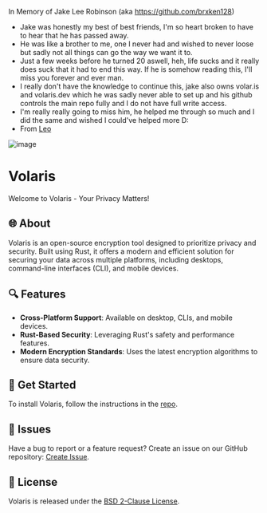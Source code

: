 In Memory of Jake Lee Robinson (aka https://github.com/brxken128)

- Jake was honestly my best of best friends, I'm so heart broken to have to hear that he has passed away.
- He was like a brother to me, one I never had and wished to never loose but sadly not all things can go the way we want it to.
- Just a few weeks before he turned 20 aswell, heh, life sucks and it really does suck that it had to end this way. If he is somehow reading this, I'll miss you forever and ever man.
- I really don't have the knowledge to continue this, jake also owns volar.is and volaris.dev which he was sadly never able to set up and his github controls the main repo fully and I do not have full write access.
- I'm really really going to miss him, he helped me through so much and I did the same and wished I could've helped more D:
- From [Leo](https://github.com/greendoescode)

![image](https://github.com/volarisapp/.github/assets/77177015/78662a5a-dc02-4b07-9d33-6440c071cac3)




# Volaris

Welcome to Volaris - Your Privacy Matters!

## 🌐 About

Volaris is an open-source encryption tool designed to prioritize privacy and security. Built using Rust, it offers a modern and efficient solution for securing your data across multiple platforms, including desktops, command-line interfaces (CLI), and mobile devices.

## 🔍 Features

- **Cross-Platform Support**: Available on desktop, CLIs, and mobile devices.
- **Rust-Based Security**: Leveraging Rust's safety and performance features.
- **Modern Encryption Standards**: Uses the latest encryption algorithms to ensure data security.

## 🚀 Get Started

To install Volaris, follow the instructions in the [repo](https://github.com/volarisapp/volaris).

## 🐛 Issues

Have a bug to report or a feature request? Create an issue on our GitHub repository: [Create Issue](https://github.com/volarisapp/volaris/issues).

## 📝 License

Volaris is released under the [BSD 2-Clause License](https://github.com/volarisapp/volaris/blob/main/LICENSE).
